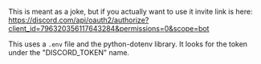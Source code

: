 This is meant as a joke, but if you actually want to use it invite link is here:
https://discord.com/api/oauth2/authorize?client_id=796320356117643284&permissions=0&scope=bot

This uses a `.env` file and the python-dotenv library. It looks for the token under the "DISCORD_TOKEN" name.


